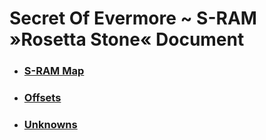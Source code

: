 ﻿# Secret Of Evermore ~ S-RAM »Rosetta Stone« Document 

* ### [S-RAM Map](Markdown/S-RAM.md)
* ### [Offsets](Markdown/Offsets.md)
* ### [Unknowns](Markdown/Unknowns.md)

